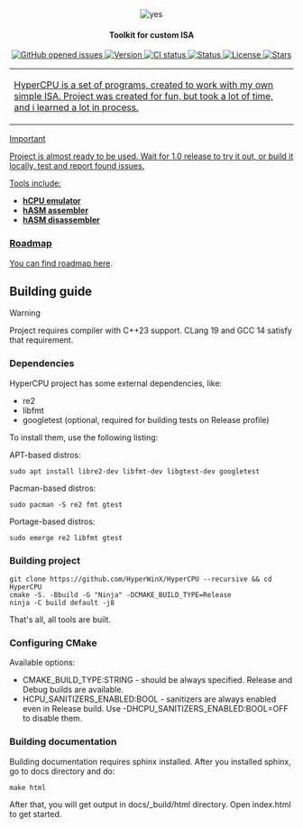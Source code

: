 <div align="center">
     <picture>
          <source media="(prefers-color-scheme: dark)" srcset="git/logo_dark.png">
          <source media="(prefers-color-scheme: light)" srcset="git/logo.png">
          <img alt="yes" src="https://user-images.githubusercontent.com/25423296/163456779-a8556205-d0a5-45e2-ac17-42d089e3c3f8.png">
     </picture>
</div>

<h4 align="center">Toolkit for custom ISA</h4>

<p align="center">
     <a href="https://github.com/HyperWinX/HyperCPU/issues">
     <img src="https://img.shields.io/github/issues/HyperWinX/HyperCPU"
          alt="GitHub opened issues">
     <img src="https://img.shields.io/badge/version-0.2.0-red"
          alt="Version">
     <img src="https://img.shields.io/github/actions/workflow/status/HyperWinX/HyperCPU/testing.yml?branch=dev"
          alt="CI status">
     <img src="https://img.shields.io/badge/status-in_development-red"
          alt="Status">
     <img src="https://img.shields.io/github/license/HyperWinX/HyperCPU"
          alt="License">
     <img src="https://img.shields.io/github/stars/HyperWinX/HyperCPU?color=lime"
          alt="Stars">
</p>

<table>
<tr>
<td>

HyperCPU is a set of programs, created to work with my own simple ISA.
Project was created for fun, but took a lot of time, and i learned a lot in process. 

</td>
</tr>
</table>

>[!IMPORTANT]
> Project is almost ready to be used. Wait for 1.0 release to try it out, or build it locally, test and report found issues.

Tools include:
- **hCPU emulator**
- **hASM assembler**
- **hASM disassembler**

### Roadmap
You can find roadmap [here](roadmap.md).

## Building guide
>[!WARNING]
> Project requires compiler with C++23 support. CLang 19 and GCC 14 satisfy that requirement.
### Dependencies
HyperCPU project has some external dependencies, like:
- re2
- libfmt
- googletest (optional, required for building tests on Release profile)  
  
To install them, use the following listing:  
  
APT-based distros:
```
sudo apt install libre2-dev libfmt-dev libgtest-dev googletest
```
  
Pacman-based distros:
```
sudo pacman -S re2 fmt gtest
```
  
Portage-based distros:
```
sudo emerge re2 libfmt gtest
```
  
### Building project
```
git clone https://github.com/HyperWinX/HyperCPU --recursive && cd HyperCPU
cmake -S. -Bbuild -G "Ninja" -DCMAKE_BUILD_TYPE=Release
ninja -C build default -j8
```
  
That's all, all tools are built.

### Configuring CMake
Available options:
- CMAKE_BUILD_TYPE:STRING - should be always specified. Release and Debug builds are available.
- HCPU_SANITIZERS_ENABLED:BOOL - sanitizers are always enabled even in Release build. Use -DHCPU_SANITIZERS_ENABLED:BOOL=OFF to disable them.

### Building documentation
Building documentation requires sphinx installed. After you installed sphinx, go to docs directory and do:
```
make html
```
After that, you will get output in docs/_build/html directory. Open index.html to get started.
